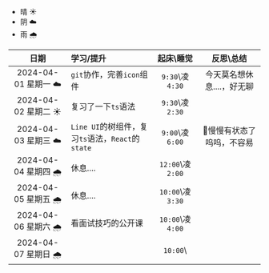 - 晴 ☀️
- 阴 ☁️
- 雨 🌧️

|        日期         | 学习/提升                                         |    起床\睡觉     |         反思\总结          |
| :-----------------: | :------------------------------------------------ | :--------------: | :------------------------: |
| 2024-04-01 星期一 ☁️ | `git`协作，完善`icon`组件                         | `9:30`\凌`4:30`  | 今天莫名想休息....，好无聊 |
| 2024-04-02 星期二 ☀️ | 复习了一下`ts`语法                                | `9:30`\凌`2:30`  |                            |
| 2024-04-03 星期三 ☁️ | `Line UI`的树组件，复习`ts`语法，`React`的`state` | `9:00`\凌`6:00`  | 🎈慢慢有状态了呜呜，不容易  |
| 2024-04-04 星期四 🌧️ | 休息....                                          | `12:00`\凌`2:00` |                            |
| 2024-04-05 星期五 🌧️ | 休息....                                          | `10:00`\凌`3:30` |                            |
| 2024-04-06 星期六 🌧️ | 看面试技巧的公开课                                | `10:00`\凌`4:00` |                            |
| 2024-04-07 星期日 🌧️ |                                                   |     `10:00`\     |                            |